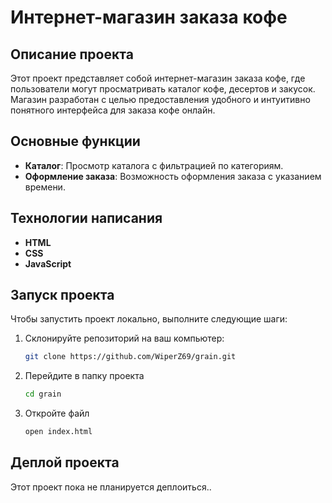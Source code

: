 # Интернет-магазин заказа кофе

## Описание проекта
Этот проект представляет собой интернет-магазин заказа кофе, где пользователи могут просматривать каталог кофе, десертов и закусок. Магазин разработан с целью предоставления удобного и интуитивно понятного интерфейса для заказа кофе онлайн.

## Основные функции
- **Каталог**: Просмотр каталога с фильтрацией по категориям.
- **Оформление заказа**: Возможность оформления заказа с указанием времени.
## Технологии написания
- **HTML**
- **CSS**
- **JavaScript**
## Запуск проекта
Чтобы запустить проект локально, выполните следующие шаги:

1. Склонируйте репозиторий на ваш компьютер:
   ```bash
   git clone https://github.com/WiperZ69/grain.git
2. Перейдите в папку проекта
   ```bash
   cd grain
3. Откройте файл
   ```bash
   open index.html
## Деплой проекта
   Этот проект пока не планируется деплоиться..
